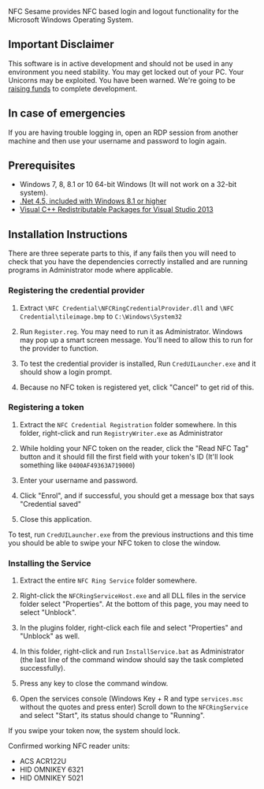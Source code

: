 NFC Sesame provides NFC based login and logout functionality for the Microsoft Windows Operating System.  

## Important Disclaimer
This software is in active development and should not be used in any environment you need stability.  You may get locked out of your PC.  Your Unicorns may be exploited.  You have been warned.  We're going to be [raising funds](https://www.kickstarter.com/projects/mclear/526261309?token=201aa2e8) to complete development.

## In case of emergencies

If you are having trouble logging in, open an RDP session from another machine and then use your username and password to login again.

## Prerequisites
* Windows 7, 8, 8.1 or 10 64-bit Windows (It will not work on a 32-bit system). 
* [.Net 4.5, included with Windows 8.1 or higher](https://www.microsoft.com/en-au/download/details.aspx?id=40779)
* [Visual C++ Redistributable Packages for Visual Studio 2013](https://www.microsoft.com/en-au/download/details.aspx?id=4078)


## Installation Instructions

There are three seperate parts to this, if any fails then you will need to check that you have the dependencies correctly installed and are running programs in Administrator mode where applicable.

### Registering the credential provider

1. Extract ``\NFC Credential\NFCRingCredentialProvider.dll`` and ``\NFC Credential\tileimage.bmp`` to ``C:\Windows\System32`` 

1. Run ``Register.reg``. You may need to run it as Administrator. Windows may pop up a smart screen message. You'll need to allow this to run for the provider to function.

1. To test the credential provider is installed, Run ``CredUILauncher.exe`` and it should show a login prompt.

1. Because no NFC token is registered yet, click "Cancel" to get rid of this.

### Registering a token

1. Extract the ``NFC Credential Registration`` folder somewhere. In this folder, right-click and run ``RegistryWriter.exe`` as Administrator

1. While holding your NFC token on the reader, click the "Read NFC Tag" button and it should fill the first field with your token's ID (It'll look something like ``0400AF49363A719000``)

1. Enter your username and password.

1. Click "Enrol", and if successful, you should get a message box that says "Credential saved"

1. Close this application.

To test, run ``CredUILauncher.exe`` from the previous instructions and this time you should be able to swipe your NFC token to close the window.

### Installing the Service

1. Extract the entire ``NFC Ring Service`` folder somewhere.

1. Right-click the ``NFCRingServiceHost.exe`` and all DLL files in the service folder select "Properties". At the bottom of this page, you may need to select "Unblock".

1. In the plugins folder, right-click each file and select "Properties" and "Unblock" as well.

1. In this folder, right-click and run ``InstallService.bat`` as Administrator (the last line of the command window should say the task completed successfully).

1. Press any key to close the command window.

1. Open the services console (Windows Key + R and type ``services.msc`` without the quotes and press enter) Scroll down to the ``NFCRingService`` and select "Start", its status should change to "Running".

If you swipe your token now, the system should lock.

Confirmed working NFC reader units:
* ACS ACR122U
* HID OMNIKEY 6321
* HID OMNIKEY 5021
